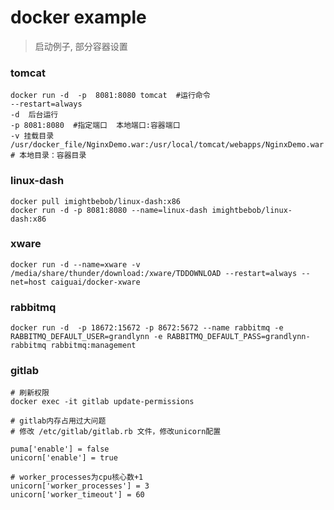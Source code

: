 # docker example
> 启动例子, 部分容器设置

### tomcat
```shell script
docker run -d  -p  8081:8080 tomcat  #运行命令
--restart=always
-d  后台运行
-p 8081:8080  #指定端口  本地端口:容器端口
-v 挂载目录 /usr/docker_file/NginxDemo.war:/usr/local/tomcat/webapps/NginxDemo.war    # 本地目录：容器目录
```

### linux-dash
```shell script
docker pull imightbebob/linux-dash:x86
docker run -d -p 8081:8080 --name=linux-dash imightbebob/linux-dash:x86
```

### xware
```shell script
docker run -d --name=xware -v /media/share/thunder/download:/xware/TDDOWNLOAD --restart=always --net=host caiguai/docker-xware

```

### rabbitmq
```shell script
docker run -d  -p 18672:15672 -p 8672:5672 --name rabbitmq -e RABBITMQ_DEFAULT_USER=grandlynn -e RABBITMQ_DEFAULT_PASS=grandlynn-rabbitmq rabbitmq:management

```

### gitlab
```shell script
# 刷新权限
docker exec -it gitlab update-permissions

# gitlab内存占用过大问题
# 修改 /etc/gitlab/gitlab.rb 文件，修改unicorn配置

puma['enable'] = false
unicorn['enable'] = true

# worker_processes为cpu核心数+1
unicorn['worker_processes'] = 3
unicorn['worker_timeout'] = 60
```
